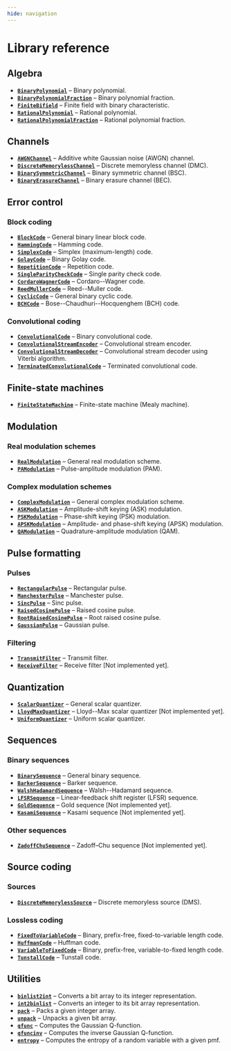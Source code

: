 ```yaml
---
hide: navigation
---
```


# Library reference

## Algebra

- [**`BinaryPolynomial`**](BinaryPolynomial) – Binary polynomial.
- [**`BinaryPolynomialFraction`**](BinaryPolynomialFraction) – Binary polynomial fraction.
- [**`FiniteBifield`**](FiniteBifield) – Finite field with binary characteristic.
- [**`RationalPolynomial`**](RationalPolynomial) – Rational polynomial.
- [**`RationalPolynomialFraction`**](RationalPolynomialFraction) – Rational polynomial fraction.

## Channels

- [**`AWGNChannel`**](AWGNChannel) – Additive white Gaussian noise (AWGN) channel.
- [**`DiscreteMemorylessChannel`**](DiscreteMemorylessChannel) – Discrete memoryless channel (DMC).
- [**`BinarySymmetricChannel`**](BinarySymmetricChannel) – Binary symmetric channel (BSC).
- [**`BinaryErasureChannel`**](BinaryErasureChannel) – Binary erasure channel (BEC).

## Error control

### Block coding

- [**`BlockCode`**](BlockCode) – General binary linear block code.
- [**`HammingCode`**](HammingCode) – Hamming code.
- [**`SimplexCode`**](SimplexCode) – Simplex (maximum-length) code.
- [**`GolayCode`**](GolayCode) – Binary Golay code.
- [**`RepetitionCode`**](RepetitionCode) – Repetition code.
- [**`SingleParityCheckCode`**](SingleParityCheckCode) – Single parity check code.
- [**`CordaroWagnerCode`**](CordaroWagnerCode) – Cordaro--Wagner code.
- [**`ReedMullerCode`**](ReedMullerCode) – Reed--Muller code.
- [**`CyclicCode`**](CyclicCode) – General binary cyclic code.
- [**`BCHCode`**](BCHCode) – Bose--Chaudhuri--Hocquenghem (BCH) code.

### Convolutional coding

- [**`ConvolutionalCode`**](ConvolutionalCode) – Binary convolutional code.
- [**`ConvolutionalStreamEncoder`**](ConvolutionalStreamEncoder) – Convolutional stream encoder.
- [**`ConvolutionalStreamDecoder`**](ConvolutionalStreamDecoder) – Convolutional stream decoder using Viterbi algorithm.
- [**`TerminatedConvolutionalCode`**](TerminatedConvolutionalCode) – Terminated convolutional code.

## Finite-state machines

- [**`FiniteStateMachine`**](FiniteStateMachine) – Finite-state machine (Mealy machine).

## Modulation

### Real modulation schemes

- [**`RealModulation`**](RealModulation) – General real modulation scheme.
- [**`PAModulation`**](PAModulation) – Pulse-amplitude modulation (PAM).

### Complex modulation schemes

- [**`ComplexModulation`**](ComplexModulation) – General complex modulation scheme.
- [**`ASKModulation`**](ASKModulation) – Amplitude-shift keying (ASK) modulation.
- [**`PSKModulation`**](PSKModulation) – Phase-shift keying (PSK) modulation.
- [**`APSKModulation`**](APSKModulation) – Amplitude- and phase-shift keying (APSK) modulation.
- [**`QAModulation`**](QAModulation) – Quadrature-amplitude modulation (QAM).

## Pulse formatting

### Pulses

- [**`RectangularPulse`**](RectangularPulse) – Rectangular pulse.
- [**`ManchesterPulse`**](ManchesterPulse) – Manchester pulse.
- [**`SincPulse`**](SincPulse) – Sinc pulse.
- [**`RaisedCosinePulse`**](RaisedCosinePulse) – Raised cosine pulse.
- [**`RootRaisedCosinePulse`**](RootRaisedCosinePulse) – Root raised cosine pulse.
- [**`GaussianPulse`**](GaussianPulse) – Gaussian pulse.

### Filtering

- [**`TransmitFilter`**](TransmitFilter) – Transmit filter.
- [**`ReceiveFilter`**](ReceiveFilter) – Receive filter [Not implemented yet].

## Quantization

- [**`ScalarQuantizer`**](ScalarQuantizer) – General scalar quantizer.
- [**`LloydMaxQuantizer`**](LloydMaxQuantizer) – Lloyd--Max scalar quantizer [Not implemented yet].
- [**`UniformQuantizer`**](UniformQuantizer) – Uniform scalar quantizer.

## Sequences

### Binary sequences

- [**`BinarySequence`**](BinarySequence) – General binary sequence.
- [**`BarkerSequence`**](BarkerSequence) – Barker sequence.
- [**`WalshHadamardSequence`**](WalshHadamardSequence) – Walsh--Hadamard sequence.
- [**`LFSRSequence`**](LFSRSequence) – Linear-feedback shift register (LFSR) sequence.
- [**`GoldSequence`**](GoldSequence) – Gold sequence [Not implemented yet].
- [**`KasamiSequence`**](KasamiSequence) – Kasami sequence [Not implemented yet].

### Other sequences

- [**`ZadoffChuSequence`**](ZadoffChuSequence) – Zadoff–Chu sequence [Not implemented yet].

## Source coding

### Sources

- [**`DiscreteMemorylessSource`**](DiscreteMemorylessSource) – Discrete memoryless source (DMS).

### Lossless coding

- [**`FixedToVariableCode`**](FixedToVariableCode) – Binary, prefix-free, fixed-to-variable length code.
- [**`HuffmanCode`**](HuffmanCode) – Huffman code.
- [**`VariableToFixedCode`**](VariableToFixedCode) – Binary, prefix-free, variable-to-fixed length code.
- [**`TunstallCode`**](TunstallCode) – Tunstall code.

## Utilities

- [**`binlist2int`**](binlist2int) – Converts a bit array to its integer representation.
- [**`int2binlist`**](int2binlist) – Converts an integer to its bit array representation.
- [**`pack`**](pack) – Packs a given integer array.
- [**`unpack`**](unpack) – Unpacks a given bit array.
- [**`qfunc`**](qfunc) – Computes the Gaussian Q-function.
- [**`qfuncinv`**](qfuncinv) – Computes the inverse Gaussian Q-function.
- [**`entropy`**](entropy) – Computes the entropy of a random variable with a given pmf.

